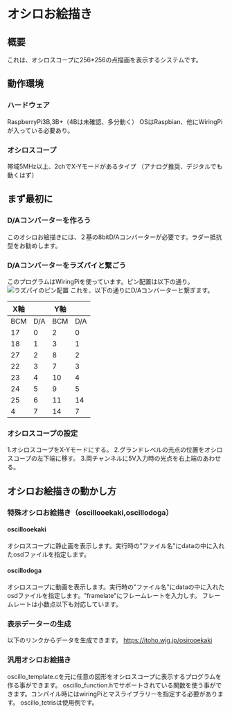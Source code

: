 # オシロお絵描き
## 概要
これは、オシロスコープに256\*256の点描画を表示するシステムです。
## 動作環境
### ハードウェア
RaspberryPi3B,3B+（4Bは未確認、多分動く）
OSはRaspbian、他にWiringPiが入っている必要あり。
### オシロスコープ
帯域5MHz以上、2chでX-Yモードがあるタイプ
（アナログ推奨、デジタルでも動くはず）
## まず最初に
### D/Aコンバーターを作ろう
このオシロお絵描きには、２基の8bitD/Aコンバーターが必要です。ラダー抵抗型をお勧めします。
### D/Aコンバーターをラズパイと繋ごう
このプログラムはWiringPiを使っています。ピン配置は以下の通り。
![ラズパイのピン配置](http://homunet.sakura.ne.jp/wp/wp-content/uploads/2016/02/e04b2f5a506284f6b1cbb3b41b93d4d9.png)
これを、以下の通りにD/Aコンバーターと繋ぎます。

| X軸 |     | Y軸 |     |
| --- | --- | --- | --- |
| BCM | D/A | BCM | D/A |
| 17  | 0   | 2   | 0   |
| 18  | 1   | 3   | 1   |
| 27  | 2   | 8   | 2   |
| 22  | 3   | 7   | 3   |
| 23  | 4   | 10  | 4   |
| 24  | 5   | 9   | 5   |
| 25  | 6   | 11  | 14  |
| 4   | 7   | 14  | 7   |

### オシロスコープの設定
1.オシロスコープをX-Yモードにする。
2.グランドレベルの光点の位置をオシロスコープの左下端に移す。
3.両チャンネルに5V入力時の光点を右上端のあわせる。
## オシロお絵描きの動かし方
### 特殊オシロお絵描き（oscillooekaki,oscillodoga）
#### oscillooekaki
オシロスコープに静止画を表示します。実行時の"ファイル名"にdataの中に入れたosdファイルを指定します。
#### oscillodoga
オシロスコープに動画を表示します。実行時の"ファイル名"にdataの中に入れたosdファイルを指定します。"framelate"にフレームレートを入力しす。
フレームレートは小数点以下も対応しています。
### 表示データーの生成
以下のリンクからデータを生成できます。
https://itoho.wjg.jp/osirooekaki
### 汎用オシロお絵描き
oscillo_template.cを元に任意の図形をオシロスコープに表示するプログラムを作る事ができます。
oscillo_function.hでサポートされている関数を使う事ができます。コンパイル時にはwiringPiとマスライブラリーを指定する必要があります。
oscillo_tetrisは使用例です。
